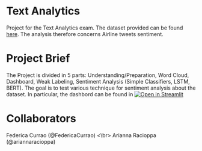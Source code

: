 # Text Analytics
Project for the Text Analytics exam. The dataset provided can be found [here](https://data.world/crowdflower/airline-twitter-sentiment). The analysis therefore concerns Airline tweets sentiment.

# Project Brief
The Project is divided in 5 parts: Understanding/Preparation, Word Cloud, Dashboard, Weak Labeling, Sentiment Analysis (Simple Classifiers, LSTM, BERT). The goal is to test various technique for sentiment analysis about the dataset.
In particular, the dashbord can be found in [![Open in Streamlit](https://static.streamlit.io/badges/streamlit_badge_black_white.svg)](https://share.streamlit.io/matteobiviano/tweets-analysis-dashboard/main/dashboard.py)

# Collaborators
Federica Currao (@FedericaCurrao) <\br>
Arianna Racioppa (@ariannaracioppa)
